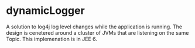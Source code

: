 dynamicLogger
=============

A solution to log4j log level changes while the application is running.  The design is cenetered around a cluster of JVMs that are listening on the same Topic.  This implemenation is in JEE 6.
